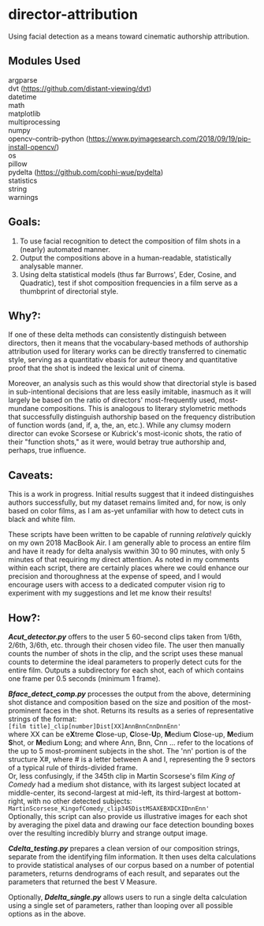 # director-attribution
Using facial detection as a means toward cinematic authorship attribution.

## Modules Used
argparse  
dvt (https://github.com/distant-viewing/dvt)  
datetime  
math  
matplotlib  
multiprocessing  
numpy  
opencv-contrib-python (https://www.pyimagesearch.com/2018/09/19/pip-install-opencv/)  
os  
pillow  
pydelta (https://github.com/cophi-wue/pydelta)  
statistics  
string  
warnings  

## Goals:
1. To use facial recognition to detect the composition of film shots in a (nearly) automated manner.  
2. Output the compositions above in a human-readable, statistically analysable manner.  
3. Using delta statistical models (thus far Burrows', Eder, Cosine, and Quadratic), test if shot composition frequencies in a film serve as a thumbprint of directorial style.  

## Why?:
If one of these delta methods can consistently distinguish between directors, then it means that the vocabulary-based methods of authorship attribution used for literary works can be directly transferred to cinematic style, serving as a quantitativ ebasis for auteur theory and quantitative proof that the shot is indeed the lexical unit of cinema.  
  
Moreover, an analysis such as this would show that directorial style is based in sub-intentional decisions that are less easily imitable, inasmuch as it will largely be based on the ratio of directors' most-frequently used, most-mundane compositions. This is analogous to literary stylometric methods that successfully distinguish authorship based on the frequency distribution of function words (and, if, a, the, an, etc.). While any clumsy modern director can evoke Scorsese or Kubrick's most-iconic shots, the ratio of their "function shots," as it were, would betray true authorship and, perhaps, true influence.

## Caveats:
This is a work in progress. Initial results suggest that it indeed distinguishes authors successfully, but my dataset remains limited and, for now, is only based on color films, as I am as-yet unfamiliar with how to detect cuts in black and white film.  

These scripts have been written to be capable of running *relatively* quickly on my own 2018 MacBook Air. I am generally able to process an entire film and have it ready for delta analysis wwithin 30 to 90 minutes, with only 5 minutes of that requiring my direct attention. As noted in my comments within each script, there are certainly places where we could enhance our precision and thoroughness at the expense of speed, and I would encourage users with access to a dedicated computer vision rig to experiment with my suggestions and let me know their results!

## How?:
**_Acut_detector.py_** offers to the user 5 60-second clips taken from 1/6th, 2/6th, 3/6th, etc. through their chosen video file. The user then manually counts the number of shots in the clip, and the script uses these manual counts to determine the ideal parameters to properly detect cuts for the entire film. Outputs a subdirectory for each shot, each of which contains one frame per 0.5 seconds (minimum 1 frame).  

**_Bface_detect_comp.py_** processes the output from the above, determining shot distance and composition based on the size and position of the most-prominent faces in the shot. Returns its results as a series of representative strings of the format:  
`[film title]_clip[number]Dist[XX]AnnBnnCnnDnnEnn'`  
where XX can be e**X**treme **C**lose-up, **C**lose-**U**p, **M**edium **C**lose-up, **M**edium **S**hot, or **M**edium **L**ong; and where Ann, Bnn, Cnn ... refer to the locations of the up to 5 most-prominent subjects in the shot. The 'nn' portion is of the structure X#, where # is a letter between A and I, representing the 9 sectors of a typical rule of thirds-divided frame.  
Or, less confusingly, if the 345th clip in Martin Scorsese's film *King of Comedy* had a medium shot distance, with its largest subject located at middle-center, its second-largest at mid-left, its third-largest at bottom-right, with no other detected subjects:  
`MartinScorsese_KingofComedy_clip345DistMSAXEBXDCXIDnnEnn'`  
Optionally, this script can also provide us illustrative images for each shot by averaging the pixel data and drawing our face detection bounding boxes over the resulting incredibly blurry and strange output image.
  
**_Cdelta_testing.py_** prepares a clean version of our composition strings, separate from the identifying film information. It then uses delta calculations to provide statistical analyses of our corpus based on a number of potential parameters, returns dendrograms of each result, and separates out the parameters that returned the best V Measure.

Optionally, **_Ddelta_single.py_** allows users to run a single delta calculation using a single set of parameters, rather than looping over all possible options as in the above.
